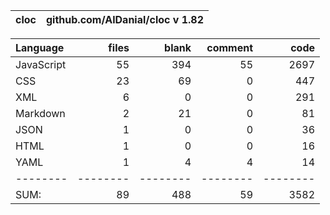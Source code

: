 
cloc|github.com/AlDanial/cloc v 1.82
--- | ---

Language|files|blank|comment|code
:-------|-------:|-------:|-------:|-------:
JavaScript|55|394|55|2697
CSS|23|69|0|447
XML|6|0|0|291
Markdown|2|21|0|81
JSON|1|0|0|36
HTML|1|0|0|16
YAML|1|4|4|14
--------|--------|--------|--------|--------
SUM:|89|488|59|3582

